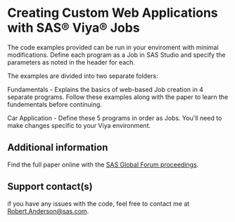 # Creating Custom Web Applications with SAS® Viya® Jobs                                

The code examples provided can be run in your enviroment with minimal modifications. Define each program as a Job in SAS Studio and specify the parameters as noted in the header for each. 

The examples are divided into two separate folders:

Fundamentals - Explains the basics of web-based Job creation in 4 separate programs. Follow these examples along with the paper to learn the fundementals before continuing.

Car Application - Define these 5 programs in order as Jobs. You'll need to make changes specific to your Viya environment. 

## Additional information

Find the full paper online with the [SAS Global Forum proceedings](https://www.sas.com/en_us/events/sas-global-forum/program/proceedings.html).

## Support contact(s)

if you have any issues with the code, feel free to contact me at Robert.Anderson@sas.com.                                                                                                                                                                                                                                                                                                                                                                                                                                  
